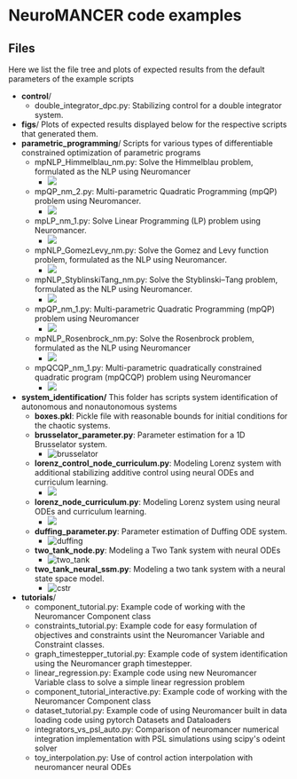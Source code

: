 # NeuroMANCER code examples

## Files

Here we list the file tree and plots of expected results from the default parameters of the example scripts

+ **control**/ 
    + double_integrator_dpc.py: Stabilizing control for a double integrator system. 
+ **figs**/ Plots of expected results displayed below for the respective scripts that generated them. 
+ **parametric_programming**/ Scripts for various types of differentiable constrained optimization of parametric programs
    + mpNLP_Himmelblau_nm.py: Solve the Himmelblau problem, formulated as the NLP using Neuromancer
        - ![](figs/mpNLP_Himmelblau_nm.png)
    + mpQP_nm_2.py: Multi-parametric Quadratic Programming (mpQP) problem using Neuromancer.
        - ![](figs/mpQP_nm_2.png)
    + mpLP_nm_1.py: Solve Linear Programming (LP) problem using Neuromancer.
        - ![](figs/mpLP_nm_1.png)
    + mpNLP_GomezLevy_nm.py: Solve the Gomez and Levy function problem, formulated as the NLP using Neuromancer.
        - ![](figs/mpNLP_GomezLevy_nm.png)
    + mpNLP_StyblinskiTang_nm.py: Solve the Styblinski–Tang problem, formulated as the NLP using Neuromancer.
        - ![](figs/mpNLP_StyblinskiTang_nm.png)   
    + mpQP_nm_1.py: Multi-parametric Quadratic Programming (mpQP) problem using Neuromancer
        - ![](figs/mpQP_nm_1.png)
    + mpNLP_Rosenbrock_nm.py: Solve the Rosenbrock problem, formulated as the NLP using Neuromancer
        - ![](figs/mpNLP_Rosenbrock_nm.png)   
    + mpQCQP_nm_1.py: Multi-parametric quadratically constrained quadratic program (mpQCQP) problem using Neuromancer
        - ![](figs/MpQCQP_nm_1.png)
+ **system_identification/** This folder has scripts system identification of autonomous and nonautonomous systems
    - **boxes.pkl**: Pickle file with reasonable bounds for initial conditions for the chaotic systems. 
    - **brusselator_parameter.py**: Parameter estimation for a 1D Brusselator system.
        + ![brusselator](figs/brusselator_parameter.png)
    - **lorenz_control_node_curriculum.py**: Modeling Lorenz system 
      with additional stabilizing additive control using neural ODEs and curriculum learning. 
        + ![](figs/lorenz_control_node_curriculum.png)
    - **lorenz_node_curriculum.py**: Modeling Lorenz system 
       using neural ODEs and curriculum learning. 
       + ![](figs/lorenz_node_curriculum.png)
    - **duffing_parameter.py**: Parameter estimation of Duffing ODE system.
        + ![duffing](figs/duffing_parameter.png)
    - **two_tank_node.py**: Modeling a Two Tank system with neural ODEs
        + ![two_tank](figs/two_tank_neural_ode.png)
    - **two_tank_neural_ssm.py**: Modeling a two tank system with a neural state space model. 
        + ![cstr](figs/two_tank_neural_ssm.png)
+ **tutorials**/
    - component_tutorial.py: Example code of working with the Neuromancer Component class          
    - constraints_tutorial.py: Example code for easy formulation of objectives and constraints usint the Neuromancer Variable and Constraint classes.  
    - graph_timestepper_tutorial.py: Example code of system identification using the Neuromancer graph timestepper.   
    - linear_regression.py: Example code using new Neuromancer Variable class to solve a simple linear regression problem
    - component_tutorial_interactive.py: Example code of working with the Neuromancer Component class 
    - dataset_tutorial.py: Example code of using Neuromancer built in data loading code using pytorch Datasets and Dataloaders
    - integrators_vs_psl_auto.py: Comparison of neuromancer numerical integration implementation with PSL simulations using scipy's odeint solver
    - toy_interpolation.py: Use of control action interpolation with neuromancer neural ODEs

